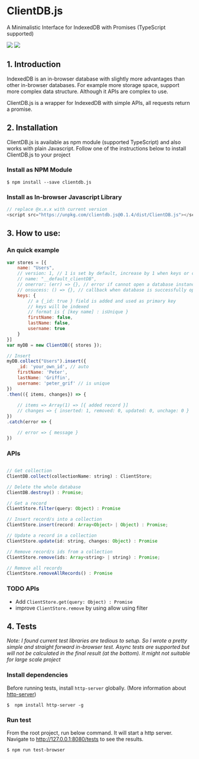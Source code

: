 # ClientDB.js

A  Minimalistic Interface for IndexedDB with Promises (TypeScript supported)

![](https://img.shields.io/npm/v/clientdb.js.svg?colorB=green&style=for-the-badge) 
![](https://img.shields.io/npm/l/clientdb.js.svg?colorB=blue&style=for-the-badge)

## 1. Introduction

IndexedDB is an in-browser database with slightly more advantages than other in-browser databases. For example more storage space, support more complex data structure. Although it APIs are complex to use.

ClientDB.js is a wrapper for IndexedDB with simple APIs, all requests return a promise.

## 2. Installation

ClientDB.js is available as npm module (supported TypeScript) and also works with plain Javascript.
Follow one of the instructions below to install ClientDB.js to your project

### Install as NPM Module

```ssh
$ npm install --save clientdb.js
```

### Install as In-browser Javascript Library

```js
// replace @x.x.x with current version
<script src="https://unpkg.com/clientdb.js@0.1.4/dist/ClientDB.js"></script>
```

## 3. How to use:

### An quick example

```js
var stores = [{
    name: "Users",
    // version: 1, // 1 is set by default, increase by 1 when keys or collections need to be updated
    // name: "__default_clientDB",
    // onerror: (err) => {}, // error if cannot open a database instance
    // onsucess: () => {}, // callback when database is successfully opened
    keys: {
        // a {_id: true } field is added and used as primary key
        // keys will be indexed
        // format is { [key name] : isUnique }
        firstName: false,
        lastName: false,
        username: true
    }
}]
var myDB = new ClientDB({ stores });

// Insert
myDB.collect("Users").insert({
    _id: 'your_own_id', // auto 
    firstName: 'Peter',
    lastName: 'Griffin',
    username: 'peter_grif' // is unique
})
.then(({ items, changes}) => {
    
    // items => Array(1) => [{ added record }]
    // changes => { inserted: 1, removed: 0, updated: 0, unchage: 0 }
})
.catch(error => {

    // error => { message }
})
```

### APIs

```js

// Get collection
ClientDB.collect(collectionName: string) : ClientStore;

// Delete the whole database
ClientDB.destroy() : Promise;

// Get a record
ClientStore.filter(query: Object) : Promise

// Insert record/s into a collection
ClientStore.insert(record: Array<Object> | Object) : Promise;

// Update a record in a collection
ClientStore.update(id: string, changes: Object) : Promise

// Remove record/s ids from a collection
ClientStore.remove(ids: Array<string> | string) : Promise;

// Remove all records
ClientStore.removeAllRecords() : Promise

```

### TODO APIs

- Add `ClientStore.get(query: Object) : Promise`
- improve `ClientStore.remove` by using allow using filter

## 4. Tests

_Note: I found current test libraries are tedious to setup. So I wrote a pretty simple and straight forward
in-browser test. Async tests are supported but will not be calculated in the final result (at the bottom). It might not suitable for large scale project_

### Install dependencies

Before running tests, install `http-server` globally. (More information about [http-server](https://github.com/indexzero/http-server#readme))

```ssh
$  npm install http-server -g
```

### Run test

From the root project, run below command. It will start a http server. Navigate to http://127.0.0.1:8080/tests to see the results.

```ssh
$ npm run test-browser
```